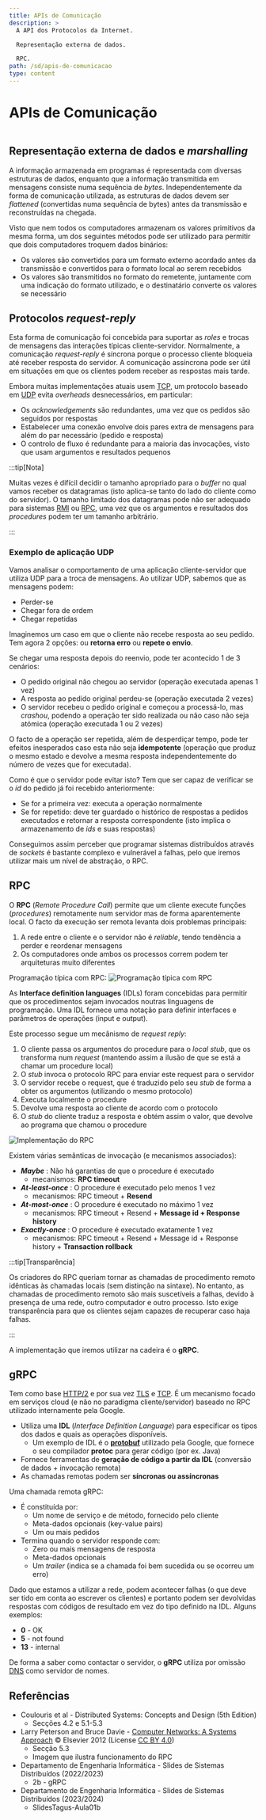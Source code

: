 ```yaml
---
title: APIs de Comunicação
description: >
  A API dos Protocolos da Internet.

  Representação externa de dados.

  RPC.
path: /sd/apis-de-comunicacao
type: content
---
```


# APIs de Comunicação

```toc

```

## Representação externa de dados e _marshalling_

A informação armazenada em programas é representada com diversas estruturas de
dados, enquanto que a informação transmitida em mensagens consiste numa sequência
de _bytes_. Independentemente da forma de comunicação utilizada, as estruturas de
dados devem ser _flattened_ (convertidas numa sequência de bytes) antes da
transmissão e reconstruídas na chegada.

Visto que nem todos os computadores armazenam os valores primitivos da mesma forma,
um dos seguintes métodos pode ser utilizado para permitir que dois computadores
troquem dados binários:

- Os valores são convertidos para um formato externo acordado antes da transmissão
  e convertidos para o formato local ao serem recebidos
- Os valores são transmitidos no formato do remetente, juntamente com uma indicação
  do formato utilizado, e o destinatário converte os valores se necessário

## Protocolos _request-reply_

Esta forma de comunicação foi concebida para suportar as _roles_ e trocas de
mensagens das interações típicas cliente-servidor. Normalmente, a comunicação
_request-reply_ é síncrona porque o processo cliente bloqueia até receber resposta
do servidor. A comunicação assíncrona pode ser útil em situações em que os clientes
podem receber as respostas mais tarde.

Embora muitas implementações atuais usem
[TCP](/rc/transporte/#tcp---transmission-control-protocol), um protocolo baseado em
[UDP](/rc/transporte/#udp---user-datagram-protocol) evita _overheads_ desnecessários,
em particular:

- Os _acknowledgements_ são redundantes, uma vez que os pedidos são seguidos por
  respostas
- Estabelecer uma conexão envolve dois pares extra de mensagens para além do par
  necessário (pedido e resposta)
- O controlo de fluxo é redundante para a maioria das invocações, visto que usam
  argumentos e resultados pequenos

:::tip[Nota]

Muitas vezes é difícil decidir o tamanho apropriado para o _buffer_ no qual vamos
receber os datagramas (isto aplica-se tanto do lado do cliente como do servidor).
O tamanho limitado dos datagramas pode não ser adequado para sistemas
[RMI](https://pt.wikipedia.org/wiki/RMI) ou [RPC](#rpc), uma vez que os argumentos e
resultados dos _procedures_ podem ter um tamanho arbitrário.

:::

### Exemplo de aplicação UDP

Vamos analisar o comportamento de uma aplicação cliente-servidor que utiliza UDP
para a troca de mensagens.
Ao utilizar UDP, sabemos que as mensagens podem:

- Perder-se
- Chegar fora de ordem
- Chegar repetidas

Imaginemos um caso em que o cliente não recebe resposta ao seu pedido.
Tem agora 2 opções: ou **retorna erro** ou **repete o envio**.

Se chegar uma resposta depois do reenvio, pode ter acontecido 1 de 3 cenários:

- O pedido original não chegou ao servidor (operação executada apenas 1 vez)
- A resposta ao pedido original perdeu-se (operação executada 2 vezes)
- O servidor recebeu o pedido original e começou a processá-lo, mas _crashou_,
  podendo a operação ter sido realizada ou não caso não seja atómica (operação
  executada 1 ou 2 vezes)

O facto de a operação ser repetida, além de desperdiçar tempo, pode ter efeitos
inesperados caso esta não seja **idempotente** (operação que produz o mesmo estado
e devolve a mesma resposta independentemente do número de vezes que for executada).

Como é que o servidor pode evitar isto? Tem que ser capaz de verificar se o _id_
do pedido já foi recebido anteriormente:

- Se for a primeira vez: executa a operação normalmente
- Se for repetido: deve ter guardado o histórico de respostas a pedidos executados
  e retornar a resposta correspondente (isto implica o armazenamento de _ids_ e suas
  respostas)

Conseguimos assim perceber que programar sistemas distribuídos através de _sockets_
é bastante complexo e vulnerável a falhas, pelo que iremos utilizar mais um nível de
abstração, o RPC.

## RPC

O **RPC** (_Remote Procedure Call_) permite que um cliente execute funções
(_procedures_) remotamente num servidor mas de forma aparentemente local.
O facto da execução ser remota levanta dois problemas principais:

1. A rede entre o cliente e o servidor não é _reliable_, tendo tendência a perder
   e reordenar mensagens
2. Os computadores onde ambos os processos correm podem ter arquiteturas muito
   diferentes

Programação típica com RPC:
![Programação típica com RPC](./assets/0002-rpc-programming.svg#dark=3)

As **Interface definition languages** (IDLs) foram concebidas para permitir que
os procedimentos sejam invocados noutras linguagens de programação. Uma IDL
fornece uma notação para definir interfaces e parâmetros de operações (input e output).

Este processo segue um mecânismo de _request reply_:

1. O cliente passa os argumentos do procedure para o _local stub_, que os transforma
   num _request_ (mantendo assim a ilusão de que se está a chamar um procedure local)
2. O _stub_ invoca o protocolo RPC para enviar este request para o servidor
3. O servidor recebe o request, que é traduzido pelo seu _stub_ de forma a obter os
   argumentos (utilizando o mesmo protocolo)
4. Executa localmente o procedure
5. Devolve uma resposta ao cliente de acordo com o protocolo
6. O _stub_ do cliente traduz a resposta e obtém assim o valor, que devolve ao
   programa que chamou o procedure

![Implementação do RPC](./assets/0002-rpc-implementation.png#dark=3)

Existem várias semânticas de invocação (e mecanismos associados):

- _**Maybe**_ : Não há garantias de que o procedure é executado
  - mecanismos: **RPC timeout**
- _**At-least-once**_ : O procedure é executado pelo menos 1 vez
  - mecanismos: RPC timeout + **Resend**
- _**At-most-once**_ : O procedure é executado no máximo 1 vez
  - mecanismos: RPC timeout + Resend + **Message id + Response history**
- _**Exactly-once**_ : O procedure é executado exatamente 1 vez
  - mecanismos: RPC timeout + Resend + Message id + Response history + **Transaction
    rollback**

:::tip[Transparência]

Os criadores do RPC queriam tornar as chamadas de procedimento remoto idênticas às
chamadas locais (sem distinção na sintaxe). No entanto, as chamadas de procedimento
remoto são mais suscetíveis a falhas, devido à presença de uma rede, outro computador
e outro processo. Isto exige transparência para que os clientes sejam capazes de
recuperar caso haja falhas.

:::

A implementação que iremos utilizar na cadeira é o **gRPC**.

## gRPC

Tem como base [HTTP/2](/rc/aplicacao/#http-20) e por sua vez
[TLS](https://en.wikipedia.org/wiki/Transport_Layer_Security) e
[TCP](/rc/transporte/#tcp---transmission-control-protocol). É um mecanismo focado
em serviços cloud (e não no paradigma cliente/servidor) baseado no RPC utilizado
internamente pela Google.

- Utiliza uma **IDL** (_Interface Definition Language_) para especificar os tipos
  dos dados e quais as operações disponíveis.
  - Um exemplo de IDL é o [**protobuf**](https://protobuf.dev/) utilizado pela Google,
    que fornece o seu compilador **protoc** para gerar código (por ex. Java)
- Fornece ferramentas de **geração de código a partir da IDL** (conversão de dados +
  invocação remota)
- As chamadas remotas podem ser **síncronas ou assíncronas**

Uma chamada remota gRPC:

- É constituída por:
  - Um nome de serviço e de método, fornecido pelo cliente
  - Meta-dados opcionais (key-value pairs)
  - Um ou mais pedidos
- Termina quando o servidor responde com:
  - Zero ou mais mensagens de resposta
  - Meta-dados opcionais
  - Um _trailer_ (indica se a chamada foi bem sucedida ou se ocorreu um erro)

Dado que estamos a utilizar a rede, podem acontecer falhas (o que deve ser tido em
conta ao escrever os clientes) e portanto podem ser devolvidas respostas com códigos
de resultado em vez do tipo definido na IDL. Alguns exemplos:

- **0** - OK
- **5** - not found
- **13** - internal

De forma a saber como contactar o servidor, o **gRPC** utiliza por omissão
[DNS](/rc/aplicacao/#dns---domain-name-system) como servidor de nomes.

## Referências

- Coulouris et al - Distributed Systems: Concepts and Design (5th Edition)
  - Secções 4.2 e 5.1-5.3
- Larry Peterson and Bruce Davie -
  [Computer Networks: A Systems Approach](https://github.com/SystemsApproach/book)
  &copy; Elsevier 2012 (License [CC BY 4.0](https://creativecommons.org/licenses/by/4.0/))
  - Secção 5.3
  - Imagem que ilustra funcionamento do RPC
- Departamento de Engenharia Informática - Slides de Sistemas Distribuídos (2022/2023)
  - 2b - gRPC
- Departamento de Engenharia Informática - Slides de Sistemas Distribuídos (2023/2024)
  - SlidesTagus-Aula01b
